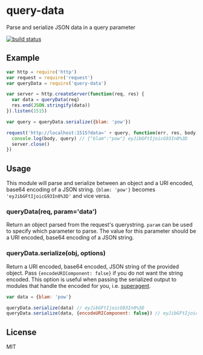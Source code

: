 # query-data

Parse and serialize JSON data in a query parameter

[![build status](http://img.shields.io/travis/timhudson/query-data.svg?style=flat)](http://travis-ci.org/timhudson/query-data)

## Example

``` js
var http = require('http')
var request = require('request')
var queryData = require('query-data')

var server = http.createServer(function(req, res) {
  var data = queryData(req)
  res.end(JSON.stringify(data))
}).listen(1515)

var query = queryData.serialize({blam: 'pow'})

request('http://localhost:1515?data=' + query, function(err, res, body) {
  console.log(body, query) // {"blam":"pow"} eyJibGFtIjoicG93In0%3D
  server.close()
})
```

## Usage

This module will parse and serialize between an object and a URI encoded, base64 encoding of a JSON string.
`{blam: 'pow'}` becomes `'eyJibGFtIjoicG93In0%3D'` and vice versa.

### queryData(req, param='data')

Return an object parsed from the request's querystring. `param` can be used to specify
which parameter to parse. The value for this parameter should be a URI encoded, base64 encoding of a JSON string.

### queryData.serialize(obj, options)

Return a URI encoded, base64 encoded, JSON string of the provided object.
Pass `{encodeURIComponent: false}` if you do not want the string encoded.
This option is useful when passing the serialized output to modules
that handle the encoded for you, i.e. [superagent](http://visionmedia.github.io/superagent/#query-strings).

``` js
var data = {blam: 'pow'}

queryData.serialize(data) // eyJibGFtIjoicG93In0%3D
queryData.serialize(data, {encodeURIComponent: false}) // eyJibGFtIjoicG93In0=
```

## License

MIT
